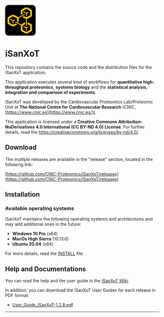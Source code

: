 <img src="app/app/assets/images/isanxot.png" width="100">

# iSanXoT

This repository contains the source code and the distribution files for the iSanXoT application.

This application executes several kind of workflows for **quantitative high-throughput proteomics**, **systems biology** and the **statistical analysis**, **integration and comparison of experiments**.

iSanXoT was developed by the Cardiovascular Proteomics Lab/Proteomic Unit at **The National Centre for Cardiovascular Research** (CNIC, [https://www.cnic.es](https://www.cnic.es/)).

This application is licensed under a **Creative Commons Attribution-NoDerivatives 4.0 International (CC BY-ND 4.0) License**. For further details, read the <a href="https://creativecommons.org/licenses/by-nd/4.0/" target="_blank">https://creativecommons.org/licenses/by-nd/4.0/</a>.


## Download 

The multiple releases are available in the "release" section, located in the following link:

[https://github.com/CNIC-Proteomics/iSanXoT/releases](https://github.com/CNIC-Proteomics/iSanXoT/releases)


## Installation

### Available operating systems

iSanXoT maintains the following operating systems and architectures and may add additional ones in the future:

+ **Windows 10 Pro** (x64)
+ **MacOs High Sierra** (10.13.6)
+ **Ubuntu 20.04** (x64)

For more details, read the <a href="https://github.com/CNIC-Proteomics/iSanXoT/wiki/Installation" target="_blank">INSTALL</a> file.

## Help and Documentations

You can read the help and the user guide in the <a href="https://github.com/CNIC-Proteomics/iSanXoT/wiki" target="_blank">iSanXoT Wiki</a>.

In addition, you can download the iSanXoT User Guides for each release in PDF format:

+ [User_Guide_iSanXoT-1.2.8.pdf](https://github.com/CNIC-Proteomics/iSanXoT/wiki/docs/user_guides/User_Guide_iSanXoT-1.2.8.pdf)

<!-- ## Presentations

You can download some presentations:

+ [Input_Adaptor_iSanXoT_1.0.X.pdf](https://github.com/CNIC-Proteomics/iSanXoT/wiki/docs/presentations/Input_Adaptor_iSanXoT_1.0.X.pdf) -->

---

<!-- ### [⇐ Previous](README.md) | [Next ⇒](1-environment.md) -->
